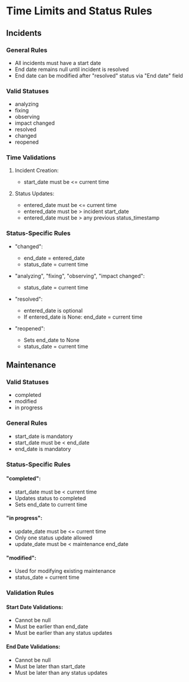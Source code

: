 # Time Limits and Status Rules

## Incidents

### General Rules
- All incidents must have a start date
- End date remains null until incident is resolved
- End date can be modified after "resolved" status via "End date" field

### Valid Statuses
- analyzing
- fixing
- observing
- impact changed
- resolved
- changed
- reopened

### Time Validations
1. Incident Creation:
   - start_date must be <= current time

2. Status Updates:
   - entered_date must be <= current time
   - entered_date must be > incident start_date
   - entered_date must be > any previous status_timestamp

### Status-Specific Rules
- "changed":
  - end_date = entered_date
  - status_date = current time

- "analyzing", "fixing", "observing", "impact changed":
  - status_date = current time

- "resolved":
  - entered_date is optional
  - If entered_date is None: end_date = current time

- "reopened":
  - Sets end_date to None
  - status_date = current time

## Maintenance

### Valid Statuses
- completed
- modified
- in progress

### General Rules
- start_date is mandatory
- start_date must be < end_date
- end_date is mandatory

### Status-Specific Rules

#### "completed":
- start_date must be < current time
- Updates status to completed
- Sets end_date to current time

#### "in progress":
- update_date must be <= current time
- Only one status update allowed
- update_date must be < maintenance end_date

#### "modified":
- Used for modifying existing maintenance
- status_date = current time

### Validation Rules

#### Start Date Validations:
- Cannot be null
- Must be earlier than end_date
- Must be earlier than any status updates

#### End Date Validations:
- Cannot be null
- Must be later than start_date
- Must be later than any status updates